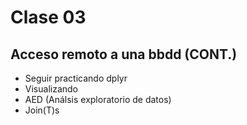 # Clase 03

## Acceso remoto a una bbdd (CONT.)

- Seguir practicando dplyr
- Visualizando
- AED (Análsis exploratorio de datos)
- Join(T)s